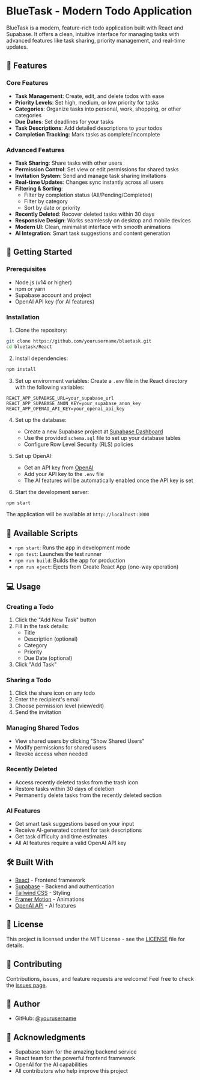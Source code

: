 # BlueTask - Modern Todo Application

BlueTask is a modern, feature-rich todo application built with React and Supabase. It offers a clean, intuitive interface for managing tasks with advanced features like task sharing, priority management, and real-time updates.

## 🌟 Features

### Core Features
- **Task Management**: Create, edit, and delete todos with ease
- **Priority Levels**: Set high, medium, or low priority for tasks
- **Categories**: Organize tasks into personal, work, shopping, or other categories
- **Due Dates**: Set deadlines for your tasks
- **Task Descriptions**: Add detailed descriptions to your todos
- **Completion Tracking**: Mark tasks as complete/incomplete

### Advanced Features
- **Task Sharing**: Share tasks with other users
- **Permission Control**: Set view or edit permissions for shared tasks
- **Invitation System**: Send and manage task sharing invitations
- **Real-time Updates**: Changes sync instantly across all users
- **Filtering & Sorting**: 
  - Filter by completion status (All/Pending/Completed)
  - Filter by category
  - Sort by date or priority
- **Recently Deleted**: Recover deleted tasks within 30 days
- **Responsive Design**: Works seamlessly on desktop and mobile devices
- **Modern UI**: Clean, minimalist interface with smooth animations
- **AI Integration**: Smart task suggestions and content generation

## 🚀 Getting Started

### Prerequisites
- Node.js (v14 or higher)
- npm or yarn
- Supabase account and project
- OpenAI API key (for AI features)

### Installation

1. Clone the repository:
```bash
git clone https://github.com/yourusername/bluetask.git
cd bluetask/React
```

2. Install dependencies:
```bash
npm install
```

3. Set up environment variables:
   Create a `.env` file in the React directory with the following variables:
```
REACT_APP_SUPABASE_URL=your_supabase_url
REACT_APP_SUPABASE_ANON_KEY=your_supabase_anon_key
REACT_APP_OPENAI_API_KEY=your_openai_api_key
```

4. Set up the database:
   - Create a new Supabase project at [Supabase Dashboard](https://app.supabase.com)
   - Use the provided `schema.sql` file to set up your database tables
   - Configure Row Level Security (RLS) policies

5. Set up OpenAI:
   - Get an API key from [OpenAI](https://platform.openai.com/api-keys)
   - Add your API key to the `.env` file
   - The AI features will be automatically enabled once the API key is set

6. Start the development server:
```bash
npm start
```

The application will be available at `http://localhost:3000`

## 🔧 Available Scripts

- `npm start`: Runs the app in development mode
- `npm test`: Launches the test runner
- `npm run build`: Builds the app for production
- `npm run eject`: Ejects from Create React App (one-way operation)

## 💻 Usage

### Creating a Todo
1. Click the "Add New Task" button
2. Fill in the task details:
   - Title
   - Description (optional)
   - Category
   - Priority
   - Due Date (optional)
3. Click "Add Task"

### Sharing a Todo
1. Click the share icon on any todo
2. Enter the recipient's email
3. Choose permission level (view/edit)
4. Send the invitation

### Managing Shared Todos
- View shared users by clicking "Show Shared Users"
- Modify permissions for shared users
- Revoke access when needed

### Recently Deleted
- Access recently deleted tasks from the trash icon
- Restore tasks within 30 days of deletion
- Permanently delete tasks from the recently deleted section

### AI Features
- Get smart task suggestions based on your input
- Receive AI-generated content for task descriptions
- Get task difficulty and time estimates
- All AI features require a valid OpenAI API key

## 🛠️ Built With
- [React](https://reactjs.org/) - Frontend framework
- [Supabase](https://supabase.com/) - Backend and authentication
- [Tailwind CSS](https://tailwindcss.com/) - Styling
- [Framer Motion](https://www.framer.com/motion/) - Animations
- [OpenAI API](https://openai.com/) - AI features

## 📝 License
This project is licensed under the MIT License - see the [LICENSE](LICENSE) file for details.

## 🤝 Contributing
Contributions, issues, and feature requests are welcome! Feel free to check the [issues page](https://github.com/yourusername/bluetask/issues).

## 👤 Author
- GitHub: [@yourusername](https://github.com/yourusername)

## 🙏 Acknowledgments
- Supabase team for the amazing backend service
- React team for the powerful frontend framework
- OpenAI for the AI capabilities
- All contributors who help improve this project 